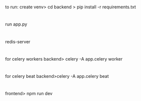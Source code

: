 #

to run: 
create venv> cd backend > pip install -r requirements.txt
#
run app.py
#
redis-server
#
for celery workers 
backend> celery -A app.celery  worker
#
for celery beat 
backend>celery -A app.celery beat
#
frontend> npm run dev
